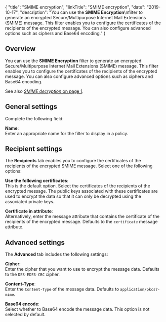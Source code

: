 {
"title": "SMIME encryption",
"linkTitle": "SMIME encryption",
"date": "2019-10-17",
"description": "You can use the **SMIME Encryption**\\nfilter to generate an encrypted Secure/Multipurpose Internet Mail Extensions (SMIME) message. This filter enables you to configure the certificates of the recipients of the encrypted message. You can also configure advanced options such as ciphers and Base64 encoding."
}
﻿
<div id="p_encryption_smime_enc_overview">

Overview
--------

You can use the **SMIME Encryption**
filter to generate an encrypted Secure/Multipurpose Internet Mail Extensions (SMIME) message. This filter enables you to configure the certificates of the recipients of the encrypted message. You can also configure advanced options such as ciphers and Base64 encoding.

See also [*SMIME decryption* on page 1](encryption_smime_dec.htm).

</div>

<div id="p_encryption_smime_enc_conf">

General settings
----------------

Complete the following field:

**Name**:\
Enter an appropriate name for the filter to display in a policy.

</div>

<div id="p_encryption_smime_enc_recipients">

Recipient settings
------------------

The **Recipients**
tab enables you to configure the certificates of the recipients of the encrypted SMIME message. Select one of the following options:

**Use the following certificates**:\
This is the default option. Select the certificates of the recipients of the encrypted message. The public keys associated with these certificates are used to encrypt the data so that it can only be decrypted using the associated private keys.

**Certificate in attribute**:\
Alternatively, enter the message attribute that contains the certificate of the recipients of the encrypted message. Defaults to the `certificate`
message attribute.

</div>

<div id="p_encryption_smime_enc_adv">

Advanced settings
-----------------

The **Advanced**
tab includes the following settings:

**Cipher**:\
Enter the cipher that you want to use to encrypt the message data. Defaults to the `DES-EDE3-CBC`
cipher.

**Content-Type**:\
Enter the `Content-Type`
of the message data. Defaults to `application/pkcs7-mime`.

**Base64 encode**:\
Select whether to Base64 encode the message data. This option is not selected by default.

</div>
